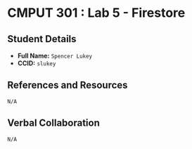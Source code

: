 # CMPUT 301 : Lab 5 - Firestore

## Student Details

- **Full Name:** `Spencer Lukey`
- **CCID:** `slukey`

## References and Resources

`N/A`

## Verbal Collaboration

`N/A`
